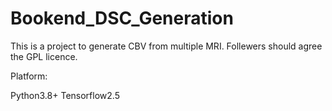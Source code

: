 # Bookend_DSC_Generation
This is a project to generate CBV from multiple MRI. Follewers should agree the GPL licence.


Platform:

Python3.8+
Tensorflow2.5
